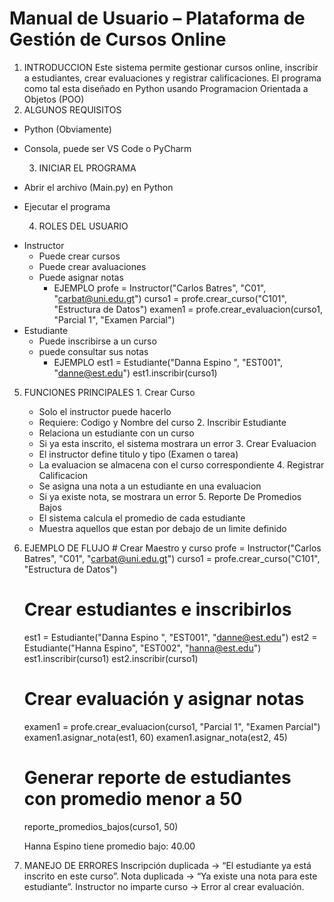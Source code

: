 # Manual de Usuario – Plataforma de Gestión de Cursos Online
 1.  INTRODUCCION
Este sistema permite gestionar cursos online, inscribir a estudiantes, crear evaluaciones y registrar calificaciones. El programa como tal esta diseñado en Python usando Programacion Orientada a Objetos (POO)
 2.  ALGUNOS REQUISITOS
- Python (Obviamente)
- Consola, puede ser VS Code o PyCharm
  
  3. INICIAR EL PROGRAMA
- Abrir el archivo (Main.py) en Python
- Ejecutar el programa
    
  4. ROLES DEL USUARIO
* Instructor
  - Puede crear cursos
  - Puede crear avaluaciones
  - Puede asignar notas
    + EJEMPLO
       profe = Instructor("Carlos Batres", "C01", "carbat@uni.edu.gt")
       curso1 = profe.crear_curso("C101", "Estructura de Datos")
       examen1 = profe.crear_evaluacion(curso1, "Parcial 1", "Examen Parcial")
 * Estudiante
   - Puede inscribirse a un curso
   - puede consultar sus notas
     + EJEMPLO
       est1 = Estudiante("Danna Espino ", "EST001", "danne@est.edu")
       est1.inscribir(curso1)

  5. FUNCIONES PRINCIPALES
    1. Crear Curso
      - Solo el instructor puede hacerlo
      - Requiere: Codigo y Nombre del curso
    2. Inscribir Estudiante
      - Relaciona un estudiante con un curso
      - Si ya esta inscrito, el sistema mostrara un error
    3. Crear Evaluacion
      - El instructor define titulo y tipo (Examen o tarea)
      - La evaluacion se almacena con el curso correspondiente 
    4. Registrar Calificacion
      - Se asigna una nota a un estudiante en una evaluacion
      - Si ya existe nota, se mostrara un error
    5. Reporte De Promedios Bajos
      - El sistema calcula el promedio de cada estudiante
      - Muestra aquellos que estan por debajo de un limite definido
     
  6. EJEMPLO DE FLUJO
    # Crear Maestro y curso
     profe = Instructor("Carlos Batres", "C01", "carbat@uni.edu.gt")
     curso1 = profe.crear_curso("C101", "Estructura de Datos")
     
     # Crear estudiantes e inscribirlos
     est1 = Estudiante("Danna Espino ", "EST001", "danne@est.edu")
     est2 = Estudiante("Hanna Espino", "EST002", "hanna@est.edu")
     est1.inscribir(curso1)
     est2.inscribir(curso1)
     
     # Crear evaluación y asignar notas
     examen1 = profe.crear_evaluacion(curso1, "Parcial 1", "Examen Parcial")
     examen1.asignar_nota(est1, 60)
     examen1.asignar_nota(est2, 45)
     
     # Generar reporte de estudiantes con promedio menor a 50
     reporte_promedios_bajos(curso1, 50)

     Hanna Espino tiene promedio bajo: 40.00
      
  7. MANEJO DE ERRORES
     Inscripción duplicada → “El estudiante ya está inscrito en este curso”.
     Nota duplicada → “Ya existe una nota para este estudiante”.
     Instructor no imparte curso → Error al crear evaluación.

   
